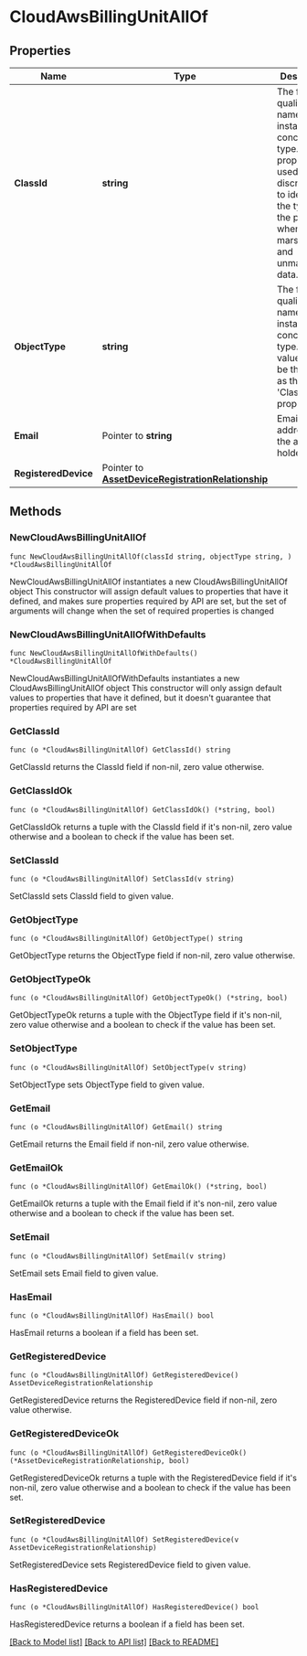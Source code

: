 # CloudAwsBillingUnitAllOf

## Properties

Name | Type | Description | Notes
------------ | ------------- | ------------- | -------------
**ClassId** | **string** | The fully-qualified name of the instantiated, concrete type. This property is used as a discriminator to identify the type of the payload when marshaling and unmarshaling data. | [default to "cloud.AwsBillingUnit"]
**ObjectType** | **string** | The fully-qualified name of the instantiated, concrete type. The value should be the same as the &#39;ClassId&#39; property. | [default to "cloud.AwsBillingUnit"]
**Email** | Pointer to **string** | Email address of the account holder. | [optional] [readonly] 
**RegisteredDevice** | Pointer to [**AssetDeviceRegistrationRelationship**](AssetDeviceRegistrationRelationship.md) |  | [optional] 

## Methods

### NewCloudAwsBillingUnitAllOf

`func NewCloudAwsBillingUnitAllOf(classId string, objectType string, ) *CloudAwsBillingUnitAllOf`

NewCloudAwsBillingUnitAllOf instantiates a new CloudAwsBillingUnitAllOf object
This constructor will assign default values to properties that have it defined,
and makes sure properties required by API are set, but the set of arguments
will change when the set of required properties is changed

### NewCloudAwsBillingUnitAllOfWithDefaults

`func NewCloudAwsBillingUnitAllOfWithDefaults() *CloudAwsBillingUnitAllOf`

NewCloudAwsBillingUnitAllOfWithDefaults instantiates a new CloudAwsBillingUnitAllOf object
This constructor will only assign default values to properties that have it defined,
but it doesn't guarantee that properties required by API are set

### GetClassId

`func (o *CloudAwsBillingUnitAllOf) GetClassId() string`

GetClassId returns the ClassId field if non-nil, zero value otherwise.

### GetClassIdOk

`func (o *CloudAwsBillingUnitAllOf) GetClassIdOk() (*string, bool)`

GetClassIdOk returns a tuple with the ClassId field if it's non-nil, zero value otherwise
and a boolean to check if the value has been set.

### SetClassId

`func (o *CloudAwsBillingUnitAllOf) SetClassId(v string)`

SetClassId sets ClassId field to given value.


### GetObjectType

`func (o *CloudAwsBillingUnitAllOf) GetObjectType() string`

GetObjectType returns the ObjectType field if non-nil, zero value otherwise.

### GetObjectTypeOk

`func (o *CloudAwsBillingUnitAllOf) GetObjectTypeOk() (*string, bool)`

GetObjectTypeOk returns a tuple with the ObjectType field if it's non-nil, zero value otherwise
and a boolean to check if the value has been set.

### SetObjectType

`func (o *CloudAwsBillingUnitAllOf) SetObjectType(v string)`

SetObjectType sets ObjectType field to given value.


### GetEmail

`func (o *CloudAwsBillingUnitAllOf) GetEmail() string`

GetEmail returns the Email field if non-nil, zero value otherwise.

### GetEmailOk

`func (o *CloudAwsBillingUnitAllOf) GetEmailOk() (*string, bool)`

GetEmailOk returns a tuple with the Email field if it's non-nil, zero value otherwise
and a boolean to check if the value has been set.

### SetEmail

`func (o *CloudAwsBillingUnitAllOf) SetEmail(v string)`

SetEmail sets Email field to given value.

### HasEmail

`func (o *CloudAwsBillingUnitAllOf) HasEmail() bool`

HasEmail returns a boolean if a field has been set.

### GetRegisteredDevice

`func (o *CloudAwsBillingUnitAllOf) GetRegisteredDevice() AssetDeviceRegistrationRelationship`

GetRegisteredDevice returns the RegisteredDevice field if non-nil, zero value otherwise.

### GetRegisteredDeviceOk

`func (o *CloudAwsBillingUnitAllOf) GetRegisteredDeviceOk() (*AssetDeviceRegistrationRelationship, bool)`

GetRegisteredDeviceOk returns a tuple with the RegisteredDevice field if it's non-nil, zero value otherwise
and a boolean to check if the value has been set.

### SetRegisteredDevice

`func (o *CloudAwsBillingUnitAllOf) SetRegisteredDevice(v AssetDeviceRegistrationRelationship)`

SetRegisteredDevice sets RegisteredDevice field to given value.

### HasRegisteredDevice

`func (o *CloudAwsBillingUnitAllOf) HasRegisteredDevice() bool`

HasRegisteredDevice returns a boolean if a field has been set.


[[Back to Model list]](../README.md#documentation-for-models) [[Back to API list]](../README.md#documentation-for-api-endpoints) [[Back to README]](../README.md)


